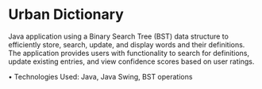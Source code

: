 # Urban Dictionary

Java application using a Binary Search Tree (BST) data structure to efficiently store, search, update, and display words and their definitions. The application provides users with functionality to search for definitions, update existing entries, and view confidence scores based on user ratings.

  •	Technologies Used: Java, Java Swing, BST operations

